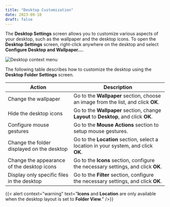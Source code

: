```yaml
---
title: "Desktop Customization"
date: 2023-09-10
draft: false
---
```


The **Desktop Settings** screen allows you to customize various aspects of your desktop, such as the wallpaper and the desktop icons. To open the **Desktop Settings** screen, right-click anywhere on the desktop and select **Configure Desktop and Wallpaper...**.

![Desktop context menu](../img/desktop-context-menu.png)

The following table describes how to customize the desktop using the **Desktop Folder Settings** screen.

| Action                                     | Description                                                                 |
|--------------------------------------------|-----------------------------------------------------------------------------|
| Change the wallpaper                       | Go to the **Wallpaper** section, choose an image from the list, and click **OK**. |
| Hide the desktop icons                     | Go to the **Wallpaper** section, change **Layout** to **Desktop**, and click **OK**. |
| Configure mouse gestures                   | Go to the **Mouse Actions** section to setup mouse gestures.                |
| Change the folder displayed on the desktop | Go to the **Location** section, select a location in your system, and click **OK**. |
| Change the appearance of the desktop icons | Go to the **Icons** section, configure the necessary settings, and click **OK**. |
| Display only specific files in the desktop | Go to the **Filter** section, configure the necessary settings, and click **OK**. |

{{< alert context="warning" text="**Icons** and **Location** are only available when the desktop layout is set to **Folder View**." />}}